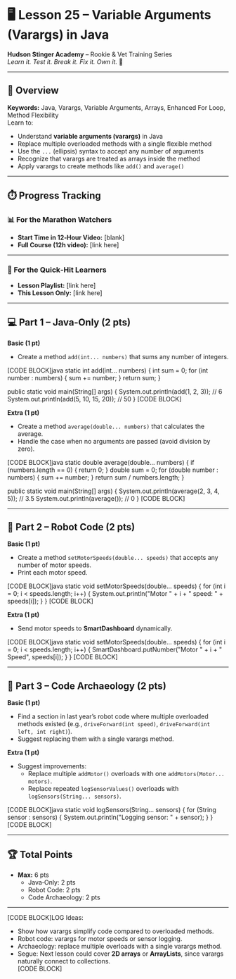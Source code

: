 # 🖥️ Lesson 25 – Variable Arguments (Varargs) in Java

**Hudson Stinger Academy** – Rookie & Vet Training Series  
_Learn it. Test it. Break it. Fix it. Own it._ 🐝

---

## 🎯 Overview
**Keywords:** Java, Varargs, Variable Arguments, Arrays, Enhanced For Loop, Method Flexibility  
Learn to:
- Understand **variable arguments (varargs)** in Java  
- Replace multiple overloaded methods with a single flexible method  
- Use the `...` (ellipsis) syntax to accept any number of arguments  
- Recognize that varargs are treated as arrays inside the method  
- Apply varargs to create methods like `add()` and `average()`  

---

## ⏱️ Progress Tracking

### 📊 For the Marathon Watchers  
- **Start Time in 12‑Hour Video:** [blank]  
- **Full Course (12h video):** [link here]

---

### 🎯 For the Quick‑Hit Learners  
- **Lesson Playlist:** [link here]  
- **This Lesson Only:** [link here]

---

## 💻 Part 1 – Java‑Only (2 pts)

**Basic (1 pt)**  
- Create a method `add(int... numbers)` that sums any number of integers.  

[CODE BLOCK]java
static int add(int... numbers) {
    int sum = 0;
    for (int number : numbers) {
        sum += number;
    }
    return sum;
}

public static void main(String[] args) {
    System.out.println(add(1, 2, 3));       // 6
    System.out.println(add(5, 10, 15, 20)); // 50
}
[CODE BLOCK]

**Extra (1 pt)**  
- Create a method `average(double... numbers)` that calculates the average.  
- Handle the case when no arguments are passed (avoid division by zero).  

[CODE BLOCK]java
static double average(double... numbers) {
    if (numbers.length == 0) {
        return 0;
    }
    double sum = 0;
    for (double number : numbers) {
        sum += number;
    }
    return sum / numbers.length;
}

public static void main(String[] args) {
    System.out.println(average(2, 3, 4, 5)); // 3.5
    System.out.println(average());           // 0
}
[CODE BLOCK]

---

## 🤖 Part 2 – Robot Code (2 pts)

**Basic (1 pt)**  
- Create a method `setMotorSpeeds(double... speeds)` that accepts any number of motor speeds.  
- Print each motor speed.  

[CODE BLOCK]java
static void setMotorSpeeds(double... speeds) {
    for (int i = 0; i < speeds.length; i++) {
        System.out.println("Motor " + i + " speed: " + speeds[i]);
    }
}
[CODE BLOCK]

**Extra (1 pt)**  
- Send motor speeds to **SmartDashboard** dynamically.  

[CODE BLOCK]java
static void setMotorSpeeds(double... speeds) {
    for (int i = 0; i < speeds.length; i++) {
        SmartDashboard.putNumber("Motor " + i + " Speed", speeds[i]);
    }
}
[CODE BLOCK]

---

## 📜 Part 3 – Code Archaeology (2 pts)

**Basic (1 pt)**  
- Find a section in last year’s robot code where multiple overloaded methods existed (e.g., `driveForward(int speed)`, `driveForward(int left, int right)`).  
- Suggest replacing them with a single varargs method.  

**Extra (1 pt)**  
- Suggest improvements:  
  - Replace multiple `addMotor()` overloads with one `addMotors(Motor... motors)`.  
  - Replace repeated `logSensorValues()` overloads with `logSensors(String... sensors)`.  

[CODE BLOCK]java
static void logSensors(String... sensors) {
    for (String sensor : sensors) {
        System.out.println("Logging sensor: " + sensor);
    }
}
[CODE BLOCK]

---

## 🏆 Total Points
- **Max:** 6 pts  
  - Java‑Only: 2 pts  
  - Robot Code: 2 pts  
  - Code Archaeology: 2 pts  

---

[CODE BLOCK]LOG
Ideas:
- Show how varargs simplify code compared to overloaded methods.  
- Robot code: varargs for motor speeds or sensor logging.  
- Archaeology: replace multiple overloads with a single varargs method.  
- Segue: Next lesson could cover **2D arrays** or **ArrayLists**, since varargs naturally connect to collections.  
[CODE BLOCK]
